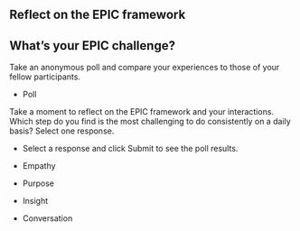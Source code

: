 ## Reflect on the EPIC framework

## What’s your EPIC challenge?

Take an anonymous poll and compare your experiences to those of your fellow participants.

* Poll

Take a moment to reflect on the EPIC framework and your interactions. Which step do you find is the most challenging to do consistently on a daily basis? Select one response.


+ Select a response and click Submit to see the poll results.

+ Empathy
+ Purpose
+ Insight
+ Conversation
